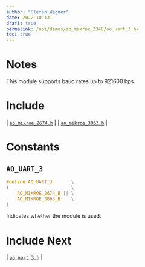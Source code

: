 ```yaml
---
author: "Stefan Wagner"
date: 2022-10-13
draft: true
permalink: /api/demos/ao_mikroe_2340/ao_uart_3.h/
toc: true
---
```


# Notes

This module supports baud rates up to 921600 bps.

# Include

| [`ao_mikroe_2674.h`](ao_mikroe_2674.h.md) |
| [`ao_mikroe_3063.h`](ao_mikroe_3063.h.md) |

# Constants

## `AO_UART_3`

```c
#define AO_UART_3       \
(                       \
    AO_MIKROE_2674_B || \
    AO_MIKROE_3063_B    \
)
```

Indicates whether the module is used.

# Include Next

| [`ao_uart_3.h`](../../src/ao_sys_xc32_pic32/ao_uart_3.h.md) |
